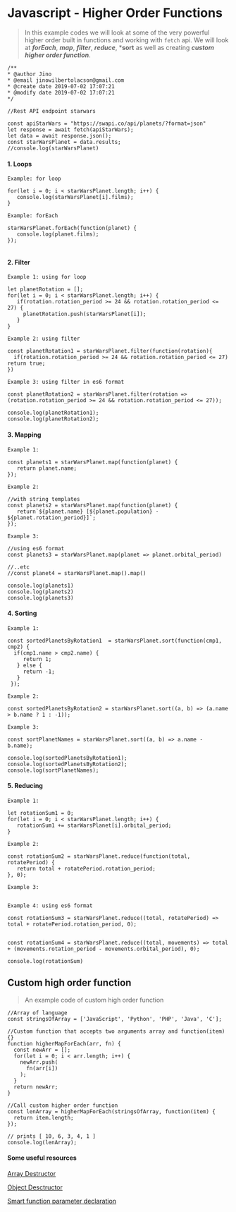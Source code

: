# Javascript - Higher Order Functions

> In this example codes we will look at some of the very powerful higher 
order built in functions and working with `fetch` api. We will look at 
***forEach***, ***map***, ***filter***, ***reduce***, ***sort** as well as creating ***custom higher order function***.

```
/**
* @author Jino
* @email jinowilbertolacson@gmail.com
* @create date 2019-07-02 17:07:21
* @modify date 2019-07-02 17:07:21
*/
 
//Rest API endpoint starwars

const apiStarWars = "https://swapi.co/api/planets/?format=json"
let response = await fetch(apiStarWars);
let data = await response.json();
const starWarsPlanet = data.results;
//console.log(starWarsPlanet)

```

#### 1. Loops
```
Example: for loop

for(let i = 0; i < starWarsPlanet.length; i++) {
   console.log(starWarsPlanet[i].films);
}

Example: forEach

starWarsPlanet.forEach(function(planet) {
   console.log(planet.films);
});


```

#### 2. Filter
```
Example 1: using for loop

let planetRotation = [];
for(let i = 0; i < starWarsPlanet.length; i++) {
   if(rotation.rotation_period >= 24 && rotation.rotation_period <= 27) {
     planetRotation.push(starWarsPlanet[i]);
   }
}

Example 2: using filter

const planetRotation1 = starWarsPlanet.filter(function(rotation){
  if(rotation.rotation_period >= 24 && rotation.rotation_period <= 27) return true;
})

Example 3: using filter in es6 format

const planetRotation2 = starWarsPlanet.filter(rotation => (rotation.rotation_period >= 24 && rotation.rotation_period <= 27));

console.log(planetRotation1);
console.log(planetRotation2);

```


#### 3. Mapping
```
Example 1: 

const planets1 = starWarsPlanet.map(function(planet) {
   return planet.name;
});

Example 2:

//with string templates
const planets2 = starWarsPlanet.map(function(planet) {
   return`${planet.name} [${planet.population} - ${planet.rotation_period}]`;
});

Example 3:

//using es6 format
const planets3 = starWarsPlanet.map(planet => planet.orbital_period)

//..etc
//const planet4 = starWarsPlanet.map().map()

console.log(planets1)
console.log(planets2)
console.log(planets3)
```


#### 4. Sorting
```
Example 1:

const sortedPlanetsByRotation1  = starWarsPlanet.sort(function(cmp1, cmp2) {
  if(cmp1.name > cmp2.name) {
     return 1;
   } else {
     return -1;
   }
 });

Example 2:

const sortedPlanetsByRotation2 = starWarsPlanet.sort((a, b) => (a.name > b.name ? 1 : -1));

Example 3:

const sortPlanetNames = starWarsPlanet.sort((a, b) => a.name - b.name);

console.log(sortedPlanetsByRotation1);
console.log(sortedPlanetsByRotation2);
console.log(sortPlanetNames);

```

#### 5. Reducing
```
Example 1:

let rotationSum1 = 0;
for(let i = 0; i < starWarsPlanet.length; i++) {
   rotationSum1 += starWarsPlanet[i].orbital_period;
}

Example 2:

const rotationSum2 = starWarsPlanet.reduce(function(total, rotatePeriod) {
   return total + rotatePeriod.rotation_period;
}, 0);

Example 3:


Example 4: using es6 format

const rotationSum3 = starWarsPlanet.reduce((total, rotatePeriod) => total + rotatePeriod.rotation_period, 0);


const rotationSum4 = starWarsPlanet.reduce((total, movements) => total + (movements.rotation_period - movements.orbital_period), 0);

console.log(rotationSum)

```


## Custom high order function
> An example code of custom high order function 
```
//Array of language
const stringsOfArray = ['JavaScript', 'Python', 'PHP', 'Java', 'C'];

//Custom function that accepts two arguments array and function(item){}
function higherMapForEach(arr, fn) {
  const newArr = [];
  for(let i = 0; i < arr.length; i++) {
    newArr.push(
      fn(arr[i])
    );
  }
  return newArr;
}

//Call custom higher order function
const lenArray = higherMapForEach(stringsOfArray, function(item) {
  return item.length;
});

// prints [ 10, 6, 3, 4, 1 ]
console.log(lenArray);
```

#### Some useful resources

[Array Destructor](https://javascript.info/destructuring-assignment)

[Object Desctructor](https://javascript.info/destructuring-assignment#object-destructuring)

[Smart function parameter declaration](https://javascript.info/destructuring-assignment#smart-function-parameters)


